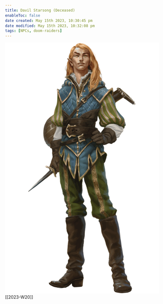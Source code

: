 ```yaml
---
title: Davil Starsong (Deceased)
enableToc: false
date created: May 15th 2023, 10:30:45 pm
date modified: May 15th 2023, 10:32:08 pm
tags: [NPCs, doom-raiders]
---
```

![](attachments/Pasted%20image%2020230515223326.png)
[[2023-W20]]
